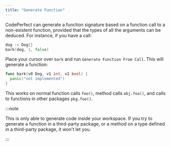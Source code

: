 ```yaml
---
title: "Generate Function"
---
```


CodePerfect can generate a function signature based on a function call to a
non-existent function, provided that the types of all the arguments can be
deduced. For instance, if you have a call:

```go
dog := Dog{}
bark(dog, 1, false)
```

Place your cursor over `bark` and run `Generate Function From Call`. This will
generate a function:

```go
func bark(v0 Dog, v1 int, v2 bool) {
  panic("not implemented")
}
```

This works on normal function calls `foo()`, method calls `obj.foo()`, and calls
to functions in other packages `pkg.foo()`.

:::note

This is only able to generate code inside your workspace. If you try to generate
a function in a third-party package, or a method on a type defined in a
third-party package, it won't let you.

:::
